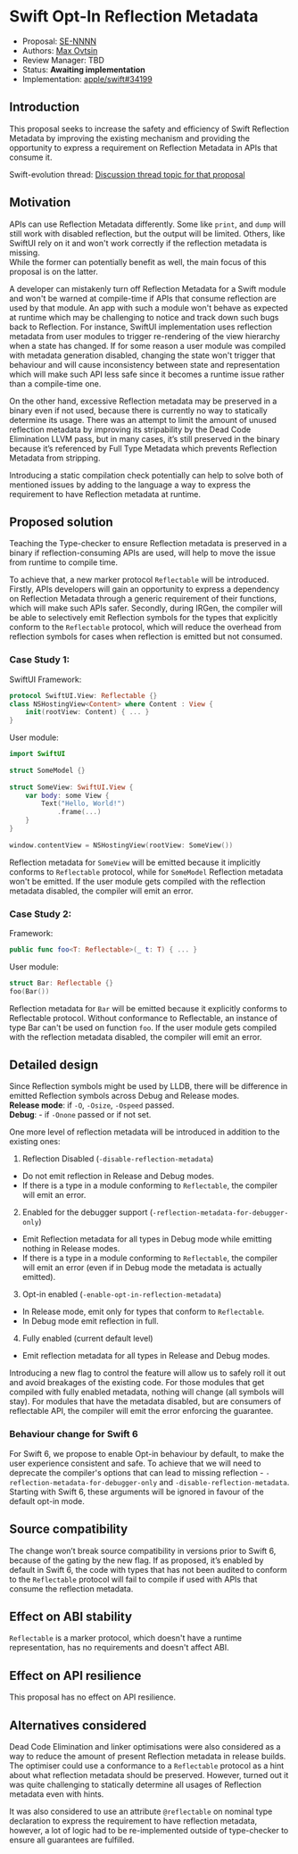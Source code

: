 
  
# Swift Opt-In Reflection Metadata

*   Proposal: [SE-NNNN](NNNN-opt-in-reflection-metadata.md)
*   Authors: [Max Ovtsin](https://github.com/maxovtsin)
*   Review Manager: TBD
*   Status: **Awaiting implementation**
*   Implementation: [apple/swift#34199](https://github.com/apple/swift/pull/34199)

## Introduction

This proposal seeks to increase the safety and efficiency of Swift Reflection Metadata by improving the existing mechanism and providing the opportunity to express a requirement on Reflection Metadata in APIs that consume it.  
  
Swift-evolution thread: [Discussion thread topic for that proposal](https://forums.swift.org/t/pitch-2-opt-in-reflection-metadata/41696)  
  

## Motivation

APIs can use Reflection Metadata differently. Some like `print`, and `dump` will still work with disabled reflection, but the output will be limited. Others, like SwiftUI rely on it and won't work correctly if the reflection metadata is missing.  
While the former can potentially benefit as well, the main focus of this proposal is on the latter.  

A developer can mistakenly turn off Reflection Metadata for a Swift module and won't be warned at compile-time if APIs that consume reflection are used by that module. An app with such a module won't behave as expected at runtime which may be challenging to notice and track down such bugs back to Reflection. For instance, SwiftUI implementation uses reflection metadata from user modules to trigger re-rendering of the view hierarchy when a state has changed. If for some reason a user module was compiled with metadata generation disabled, changing the state won't trigger that behaviour and will cause inconsistency between state and representation which will make such API less safe since it becomes a runtime issue rather than a compile-time one.  
  
On the other hand, excessive Reflection metadata may be preserved in a binary even if not used, because there is currently no way to statically determine its usage. There was an attempt to limit the amount of unused reflection metadata by improving its stripability by the Dead Code Elimination LLVM pass, but in many cases, it’s still preserved in the binary because it’s referenced by Full Type Metadata which prevents Reflection Metadata from stripping.  
  
Introducing a static compilation check potentially can help to solve both of mentioned issues by adding to the language a way to express the requirement to have Reflection metadata at runtime.  
  

## Proposed solution

Teaching the Type-checker to ensure Reflection metadata is preserved in a binary if reflection-consuming APIs are used, will help to move the issue from runtime to compile time.  
  
To achieve that, a new marker protocol `Reflectable` will be introduced. Firstly, APIs developers will gain an opportunity to express a dependency on Reflection Metadata through a generic requirement of their functions, which will make such APIs safer. Secondly, during IRGen, the compiler will be able to selectively emit Reflection symbols for the types that explicitly conform to the `Reflectable` protocol, which will reduce the overhead from reflection symbols for cases when reflection is emitted but not consumed.  
  
  

### Case Study 1:

SwiftUI Framework:  
```swift
protocol SwiftUI.View: Reflectable {}  
class NSHostingView<Content> where Content : View {  
    init(rootView: Content) { ... }  
}
```
User module:  
```swift
import SwiftUI  
  
struct SomeModel {}  
  
struct SomeView: SwiftUI.View {  
    var body: some View {          
        Text("Hello, World!")  
            .frame(...)      
    }  
}  
  
window.contentView = NSHostingView(rootView: SomeView())
```
Reflection metadata for `SomeView` will be emitted because it implicitly conforms to `Reflectable` protocol, while for `SomeModel` Reflection metadata won't be emitted. If the user module gets compiled with the reflection metadata disabled, the compiler will emit an error.  
  

### Case Study 2:

Framework:  
```swift
public func foo<T: Reflectable>(_ t: T) { ... }
```
User module:  
```swift
struct Bar: Reflectable {}  
foo(Bar())
```
Reflection metadata for `Bar` will be emitted because it explicitly conforms to Reflectable protocol. Without conformance to Reflectable, an instance of type Bar can't be used on function `foo`. If the user module gets compiled with the reflection metadata disabled, the compiler will emit an error.  
  

## Detailed design

Since Reflection symbols might be used by LLDB, there will be difference in emitted Reflection symbols across Debug and Release modes.  
**Release mode**: if `-O`, `-Osize`, `-Ospeed` passed.  
**Debug**: - if `-Onone` passed or if not set.  
  
One more level of reflection metadata will be introduced in addition to the existing ones:    

1.  Reflection Disabled (`-disable-reflection-metadata`)

-   Do not emit reflection in Release and Debug modes.
-   If there is a type in a module conforming to `Reflectable`, the compiler will emit an error.

2.  Enabled for the debugger support (`-reflection-metadata-for-debugger-only`)

-   Emit Reflection metadata for all types in Debug mode while emitting nothing in Release modes.
-   If there is a type in a module conforming to `Reflectable`, the compiler will emit an error (even if in Debug mode the metadata is actually emitted).

3.  Opt-in enabled (`-enable-opt-in-reflection-metadata`)

-   In Release mode, emit only for types that conform to `Reflectable`.
-   In Debug mode emit reflection in full.

4.  Fully enabled (current default level)

-   Emit reflection metadata for all types in Release and Debug modes.

Introducing a new flag to control the feature will allow us to safely roll it out and avoid breakages of the existing code. For those modules that get compiled with fully enabled metadata, nothing will change (all symbols will stay). For modules that have the metadata disabled, but are consumers of reflectable API, the compiler will emit the error enforcing the guarantee.  
 
### Behaviour change for Swift 6
For Swift 6, we propose to enable Opt-in behaviour by default, to make the user experience consistent and safe.  To achieve that we will need to deprecate the compiler's options that can lead to missing reflection - `-reflection-metadata-for-debugger-only` and `-disable-reflection-metadata`. Starting with Swift 6, these arguments will be ignored in favour of the default opt-in mode.
  

## Source compatibility

The change won’t break source compatibility in versions prior to Swift 6, because of the gating by the new flag. If as proposed, it’s enabled by default in Swift 6, the code with types that has not been audited to conform to the `Reflectable` protocol will fail to compile if used with APIs that consume the reflection metadata.  


## Effect on ABI stability

`Reflectable` is a marker protocol, which doesn't have a runtime representation, has no requirements and doesn't affect ABI.  
  
  

## Effect on API resilience

This proposal has no effect on API resilience.  
  
  

## Alternatives considered

Dead Code Elimination and linker optimisations were also considered as a way to reduce the amount of present Reflection metadata in release builds. The optimiser could use a conformance to a `Reflectable` protocol as a hint about what reflection metadata should be preserved. However, turned out it was quite challenging to statically determine all usages of Reflection metadata even with hints.  
  
It was also considered to use an attribute `@reflectable` on nominal type declaration to express the requirement to have reflection metadata, however, a lot of logic had to be re-implemented outside of type-checker to ensure all guarantees are fulfilled.